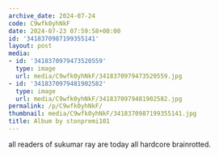 ```yaml
---
archive_date: 2024-07-24
code: C9wfk0yhNkF
date: 2024-07-23 07:59:58+00:00
id: '3418370987199355141'
layout: post
media:
- id: '3418370979473520559'
  type: image
  url: media/C9wfk0yhNkF/3418370979473520559.jpg
- id: '3418370979481902582'
  type: image
  url: media/C9wfk0yhNkF/3418370979481902582.jpg
permalink: /p/C9wfk0yhNkF/
thumbnail: media/C9wfk0yhNkF/3418370987199355141.jpg
title: Album by stonpremi101
---
```


all readers of sukumar ray are today all hardcore brainrotted.